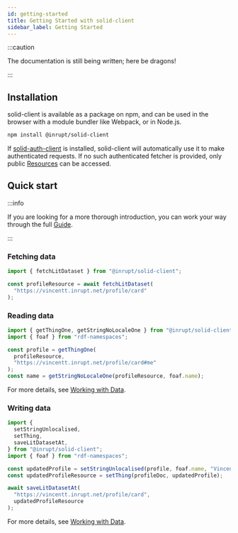 ```yaml
---
id: getting-started
title: Getting Started with solid-client
sidebar_label: Getting Started
---
```


:::caution

The documentation is still being written; here be dragons!

:::

## Installation

solid-client is available as a package on npm, and can be used in the browser with a module bundler like Webpack, or in Node.js.

```bash
npm install @inrupt/solid-client
```

If [solid-auth-client](https://www.npmjs.com/package/solid-auth-client) is installed,
solid-client will automatically use it to make authenticated requests.
If no such authenticated fetcher is provided, only public [Resources](./glossary.mdx#resource) can be accessed.

## Quick start

:::info

If you are looking for a more thorough introduction, you can work your way through the full [Guide](./guide/installation.md).

:::

### Fetching data

```typescript
import { fetchLitDataset } from "@inrupt/solid-client";

const profileResource = await fetchLitDataset(
  "https://vincentt.inrupt.net/profile/card"
);
```

### Reading data

```typescript
import { getThingOne, getStringNoLocaleOne } from "@inrupt/solid-client";
import { foaf } from "rdf-namespaces";

const profile = getThingOne(
  profileResource,
  "https://vincentt.inrupt.net/profile/card#me"
);
const name = getStringNoLocaleOne(profileResource, foaf.name);
```

For more details, see [Working with Data](./tutorials/working-with-data.md#reading-data).

### Writing data

```typescript
import {
  setStringUnlocalised,
  setThing,
  saveLitDatasetAt,
} from "@inrupt/solid-client";
import { foaf } from "rdf-namespaces";

const updatedProfile = setStringUnlocalised(profile, foaf.name, "Vincent");
const updatedProfileResource = setThing(profileDoc, updatedProfile);

await saveLitDatasetAt(
  "https://vincentt.inrupt.net/profile/card",
  updatedProfileResource
);
```

For more details, see [Working with Data](./tutorials/working-with-data.md#writing-data).
